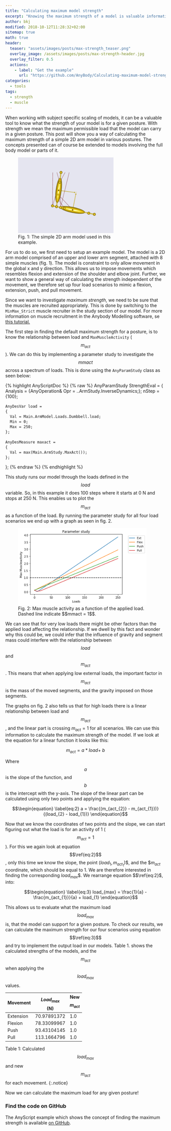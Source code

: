 ```yaml
---
title: "Calculating maximum model strength"
excerpt: "Knowing the maximum strength of a model is valuable information. In this post we show how this can be calculated easily."
author: bkj
modified: 2018-10-12T11:28:32+02:00
sitemap: true
math: true
header:
  teaser: "assets/images/posts/max-strength_teaser.png"
  overlay_image: /assets/images/posts/max-strength-header.jpg
  overlay_filter: 0.5
  actions:
    - label: "Get the example"
      url: "https://github.com/AnyBody/Calculating-maximum-model-strength"
categories:
  - tools
tags: 
  - strength
  - muscle
---
```


When working with subject specific scaling of models, it can be a
valuable tool to know what the strength of your model is for a given
posture. With strength we mean the maximum permissible load that the model can carry in a given posture.
This post will show you a way of calculating the maximum
strength of a simple 2D arm model in various postures. The concepts
presented can of course be extended to models involving the full body
model or parts of it.

<figure class="align-right" style="width: 300px">
  <img src="/assets/images/posts/max-strength_simple-arm.png" alt="Model of a simple arm">
  <figcaption>Fig. 1: The simple 2D arm model used in this example.</figcaption>
</figure>

For us to do so, we first need to setup an example model. The model is a 2D arm
model comprised of an upper and lower arm segment, attached with 8 simple
muscles (fig. 1). The model is constraint to only allow movement in the global x
and y direction. This allows us to impose movements which resembles flexion and
extension of the shoulder and elbow joint. Further, we want to show a general
way of calculating the strength independent of the movement, we therefore set up
four load scenarios to mimic a flexion, extension, push, and pull movement.


Since we want to investigate _maximum strength_, we need to be sure that the
muscles are recruited appropriately. This is done by switching to the
`MinMax_Strict` muscle recruiter in the study section of our model. For more
information on muscle recruitment in the Anybody Modelling software, se [this
tutorial.](https://anyscript.org/tutorials/MuscleRecruitment/index.html)


The first step in finding the default maximum strength for a posture, is to know
the relationship between load and `MaxMuscleActivity` ( $$m_{act}$$ ). We
can do this by implementing a parameter study to investigate the $$mmact$$ across
a spectrum of loads. This is done using the `AnyParamStudy` class as seen below:



{% highlight AnyScriptDoc  %}
{% raw %}
  AnyParamStudy StrengthEval = 
  {
    Analysis = {AnyOperation& Opr = ..ArmStudy.InverseDynamics;}; 
    nStep = {100};

    AnyDesVar load = 
    {
      Val = Main.ArmModel.Loads.Dumbbell.load;
      Min = 0;
      Max = 250;
    };

    AnyDesMeasure maxact = 
    {
      Val = max(Main.ArmStudy.MaxAct());
    };
  };
{% endraw %}
{% endhighlight %}


This study runs our model through the loads defined in the $$load$$ variable. So, in this
example it does 100 steps where it starts at 0 N and stops at 250 N. This
enables us to plot the $$m_{act}$$ as a function of the load. By running the parameter
study for all four load scenarios we end up with a graph as seen in fig. 2.

<figure style="width: 80%">
  <img src="/assets/images/posts/Concentric_paramStudy.png" alt="Max activity as function of load">
  <figcaption>Fig. 2: Max muscle activity as a function of the applied load. Dashed line indicate $$mmact = 1$$.</figcaption>
</figure>

We can see that for very low loads there might be other factors than the applied load
affecting the relationship. If we dwell by this fact and wonder why this
could be, we could infer that the influence of gravity and segment mass
could interfere with the relationship between $$load$$ and $$m_{act}$$. This means
that when applying low external loads, the important factor in $$m_{act}$$ is
the mass of the moved segments, and the gravity imposed on those
segments. 

The graphs on fig. 2 also tells us that for high loads there is a linear
relationship between load and $$m_{act}$$, and the linear part is crossing
$m_{act} = 1$ for all scenarios. We can use this information to
calculate the maximum strength of the model. If we look at the equation
for a linear function it looks like this:

$$\begin{equation} \label{eq:1} m_{act}  = a * load + \ b \end{equation}$$

Where $$a$$ is the slope of the function, and $$b$$ is the intercept with the y-axis.
The slope of the linear part can be calculated using only two points and applying the
equation:


$$\begin{equation} \label{eq:2} a = \frac{(m_{act_{2}} - m_{act_{1}})}{(load_{2} - load_{1})} \end{equation}$$

Now that we know the coordinates of two points and the slope, we can
start figuring out what the load is for an activity of 1 ( $$m_{act} = 1$$ ). For this
we again look at equation $$\ref{eq:2}$$, only this time we know the slope, the point
$(load_{1},m_{act_{1}})$$, and the $$m_{act}$ coordinate,
which should be equal to 1. We are therefore interested in finding the corresponding
$load_{max}$$. We rearrange equation $$\ref{eq:2}$, into:


$$\begin{equation} \label{eq:3} load_{max} = \frac{1}{a} - \frac{m_{act_{1}}}{a} + load_{1} \end{equation}$$

This allows us to evaluate what the maximum load $$load_{max}$$ is, that
the model can support for a given posture. To check our results, we can
calculate the maximum strength for our four scenarios using equation $$\ref{eq:3}$$ and try to implement the output load in our models. Table 1. shows the calculated strengths of the models, and the $$m_{act}$$ when applying the $$load_{max}$$ values.

| Movement  | $$Load_{max}$$ (N)   | New $$m_{act}$$ |
|-----------|--------------------|-------------  |
| Extension | 70.97891372        | 1.0           |
| Flexion   | 78.33099967        | 1.0           |
| Push      | 93.43104145        | 1.0           | 
| Pull      | 113.1664796        | 1.0           |

Table 1: Calculated $$load_{max}$$ and new $$m_{act}$$ for each movement.
{:.notice}

Now we can calculate the maximum load for any given posture!

### Find the code on GitHub

The AnyScript example which shows the concept of finding the maximum
strength is available [on
GitHub](https://github.com/AnyBody/Calculating-maximum-model-strength). 
